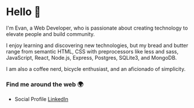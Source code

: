 # Hello 👋 

I'm Evan, a Web Developer, who is passionate about creating technology to elevate people and build community. 

I enjoy learning and discovering new technologies, but my bread and butter range from semantic HTML, CSS with preprocessors like less and sass, JavaScript, React, Node.js, Express, Postgres, SQLite3, and MongoDB. 

I am also a coffee nerd, bicycle enthusiast, and an aficionado of simplicity. 


### Find me around the web 🌍

- Social Profile [LinkedIn](https://www.linkedin.com/in/evan-aspaas-a80259198/)
